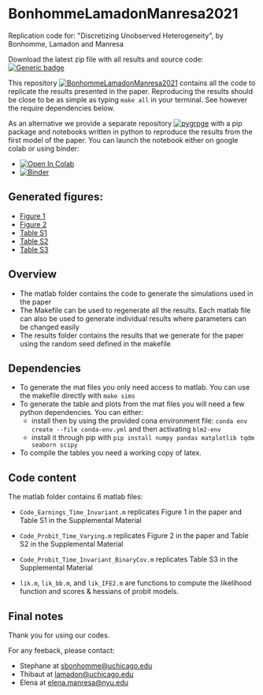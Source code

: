 # BonhommeLamadonManresa2021
Replication code for: "Discretizing Unobserved Heterogeneity", by Bonhomme, Lamadon and Manresa

Download the latest zip file with all results and source code: [![Generic badge](https://img.shields.io/badge/Download-zip-green.svg)](https://github.com/tlamadon/BonhommeLamadonManresa2021/raw/main/BonhommeLamadonManresa2021.zip)

This repository [![BonhommeLamadonManresa2021](https://badgen.net/badge//gh/BonhommeLamadonManresa2021?icon=github)](https://github.com/tlamadon/BonhommeLamadonManresa2021)  contains all the code to replicate the results presented in the paper. Reproducing the results should be close to be as simple as typing `make all` in your terminal. See however the require dependencies below.

As an alternative we provide a separate repository [![pygrpge](https://badgen.net/badge//gh/pygrpfe?icon=github)](https://github.com/tlamadon/pygrpfe) with a pip package and notebooks written in python to reproduce the results from the first model of the paper. You can launch the notebook either on google colab or using binder:


 - [![Open In Colab](https://colab.research.google.com/assets/colab-badge.svg)](https://colab.research.google.com/drive/1LJAdsWNX279G4T1aYI9fP5Qz2xiRJiff?usp=sharing)
 - [![Binder](https://binder.pangeo.io/badge_logo.svg)](https://mybinder.org/v2/gh/tlamadon/pygrpfe/HEAD?filepath=docs-src%2Fnotebooks%2Fnb-gfe-example1.ipynb)

## Generated figures:

 - [Figure 1](https://github.com/tlamadon/BonhommeLamadonManresa2021/blob/main/results/fig-tiselection-bias.pdf)
 - [Figure 2](https://github.com/tlamadon/BonhommeLamadonManresa2021/blob/main/results/fig-tvprobit-bias.pdf)
 - [Table S1](https://github.com/tlamadon/BonhommeLamadonManresa2021/blob/main/results/tab-tiselection-param-n1000-alone.pdf)
 - [Table S2](https://github.com/tlamadon/BonhommeLamadonManresa2021/blob/main/results/tab-tvprobit-param-n1000-alone.pdf)
 - [Table S3](https://github.com/tlamadon/BonhommeLamadonManresa2021/blob/main/results/tab-tvprobit-param-n1000-alone.pdf)

## Overview

 - The matlab folder contains the code to generate the simulations used in the
   paper
 - The Makefile can be used to regenerate all the results. Each matlab file can
   also be used to generate individual results where parameters can be changed
easily
 - The results folder contains the results that we generate for the paper using
   the random seed defined in the makefile

## Dependencies

 - To generate the mat files you only need access to matlab. You can use the
   makefile directly with `make sims`
 - To generate the table and plots from the mat files you will need a few
   python dependencies. You can either:
     - install then by using the provided cona environment file: `conda env create --file conda-env.yml` and then activating `blm2-env`
     - install it through pip with `pip install numpy pandas matplotlib tqdm seaborn scipy`
 - To compile the tables you need a working copy of latex. 

## Code content

The matlab folder contains 6 matlab files:

 - `Code_Earnings_Time_Invariant.m` replicates Figure 1 in the paper and Table S1 in
the Supplemental Material

 - `Code_Probit_Time_Varying.m` replicates Figure 2 in the paper and Table S2 in the
Supplemental Material

 - `Code_Probit_Time_Invariant_BinaryCov.m` replicates Table S3 in the Supplemental
Material

 -  `lik.m`, `lik_bb.m`, and `lik_IFE2.m` are functions to compute the likelihood
function and scores & hessians of probit models.

## Final notes

Thank you for using our codes.

For any feeback, please contact: 

 - Stephane at sbonhomme@uchicago.edu
 - Thibaut at lamadon@uchicago.edu
 - Elena at elena.manresa@nyu.edu
